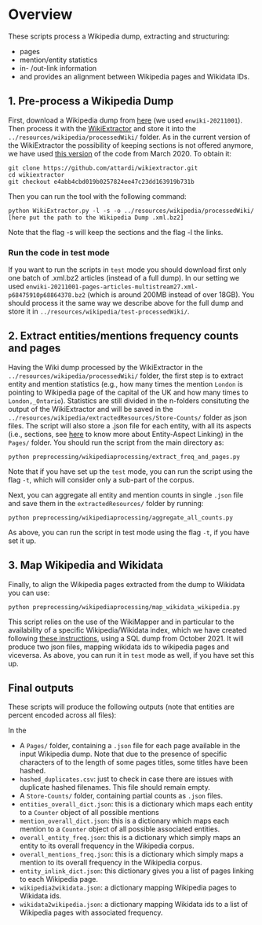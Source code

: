 # Overview

These scripts process a Wikipedia dump, extracting and structuring:
- pages
- mention/entity statistics 
- in- /out-link information 
- and provides an alignment between Wikipedia pages and Wikidata IDs.


## 1. Pre-process a Wikipedia Dump

First, download a Wikipedia dump from [here](https://dumps.wikimedia.org/enwiki/) (we used `enwiki-20211001`). Then process it with the [WikiExtractor](http://medialab.di.unipi.it/wiki/Wikipedia_Extractor) and store it into the `../resources/wikipedia/processedWiki/` folder. As in the current version of the WikiExtractor the possibility of keeping sections is not offered anymore, we have used [this version](https://github.com/attardi/wikiextractor/tree/e4abb4cbd019b0257824ee47c23dd163919b731b) of the code from March 2020. To obtain it:

```
git clone https://github.com/attardi/wikiextractor.git
cd wikiextractor
git checkout e4abb4cbd019b0257824ee47c23dd163919b731b 
```

Then you can run the tool with the following command:

```
python WikiExtractor.py -l -s -o ../resources/wikipedia/processedWiki/ [here put the path to the Wikipedia Dump .xml.bz2]
```

Note that the flag -s will keep the sections and the flag -l the links.

### Run the code in test mode

If you want to run the scripts in `test` mode you should download first only one batch of .xml.bz2 articles (instead of a full dump). In our setting we used `enwiki-20211001-pages-articles-multistream27.xml-p68475910p68864378.bz2` (which is around 200MB instead of over 18GB). You should process it the same way we describe above for the full dump and store it in `../resources/wikipedia/test-processedWiki/`.

## 2. Extract entities/mentions frequency counts and pages

Having the Wiki dump processed by the WikiExtractor in the `../resources/wikipedia/processedWiki/` folder, the first step is to extract entity and mention statistics (e.g., how many times the mention `London` is pointing to Wikipedia page of the capital of the UK and how many times to `London,_Ontario`). Statistics are still divided in the n-folders consituting the output of the WikiExtractor and will be saved in the `../resources/wikipedia/extractedResources/Store-Counts/` folder as json files. The script will also store a .json file for each entity, with all its aspects (i.e., sections, see [here](https://madoc.bib.uni-mannheim.de/49596/1/EAL.pdf) to know more about Entity-Aspect Linking) in the `Pages/` folder. You should run the script from the main directory as:

```
python preprocessing/wikipediaprocessing/extract_freq_and_pages.py
```
Note that if you have set up the `test` mode, you can run the script using the flag `-t`, which will consider only a sub-part of the corpus.

Next, you can aggregate all entity and mention counts in single `.json` file and save them in the `extractedResources/` folder by running:
```
python preprocessing/wikipediaprocessing/aggregate_all_counts.py
```
As above, you can run the script in test mode using the flag `-t`, if you have set it up.

## 3. Map Wikipedia and Wikidata

Finally, to align the Wikipedia pages extracted from the dump to Wikidata you can use:
```
python preprocessing/wikipediaprocessing/map_wikidata_wikipedia.py
```
This script relies on the use of the WikiMapper and in particular to the availability of a specific Wikipedia/Wikidata index, which we have created following [these instructions](https://github.com/jcklie/wikimapper#create-your-own-index), using a SQL dump from October 2021. It will produce two json files, mapping wikidata ids to wikipedia pages and viceversa. As above, you can run it in `test` mode as well, if you have set this up.

## Final outputs

These scripts will produce the following outputs (note that entities are percent encoded across all files):

In the 
- A `Pages/` folder, containing a `.json` file for each page available in the input Wikipedia dump. Note that due to the presence of specific characters of to the length of some pages titles, some titles have been hashed.
- `hashed_duplicates.csv`: just to check in case there are issues with duplicate hashed filenames. This file should remain empty.  
- A `Store-Counts/` folder, containing partial counts as `.json` files.
- `entities_overall_dict.json`: this is a dictionary which maps each entity to a `Counter` object of all possible mentions  
- `mention_overall_dict.json`: this is a dictionary which maps each mention to a `Counter` object of all possible associated entities.
- `overall_entity_freq.json`: this is a dictionary which simply maps an entity to its overall frequency in the Wikipedia corpus.
- `overall_mentions_freq.json`: this is a dictionary which simply maps a mention to its overall frequency in the Wikipedia corpus.
- `entity_inlink_dict.json`: this dictionary gives you a list of pages linking to each Wikipedia page.
- `wikipedia2wikidata.json`: a dictionary mapping Wikipedia pages to Wikidata ids.
- `wikidata2wikipedia.json`: a dictionary mapping Wikidata ids to a list of Wikipedia pages with associated frequency.
